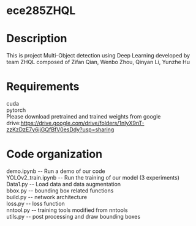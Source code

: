 # ece285ZHQL

Description
===========
This is project Multi-Object detection using Deep Learning developed by team ZHQL composed of Zifan Qian, Wenbo Zhou, Qinyan Li, Yunzhe Hu

Requirements
============
cuda  
pytorch  
Please download pretrained and trained weights from google drive:https://drive.google.com/drive/folders/1nIyX9nT-zzKzDzE7y6jjGQfBfV0esDdy?usp=sharing

Code organization
=================
demo.ipynb        --  Run a demo of our code  
YOLOv2_train.ipynb -- Run the training of our model (3 experiments)  
Data1.py -- Load data and data augmentation  
bbox.py -- bounding box related functions  
build.py -- network architecture  
loss.py -- loss function  
nntool.py -- training tools modified from nntools  
utils.py -- post processing and draw bounding boxes  
